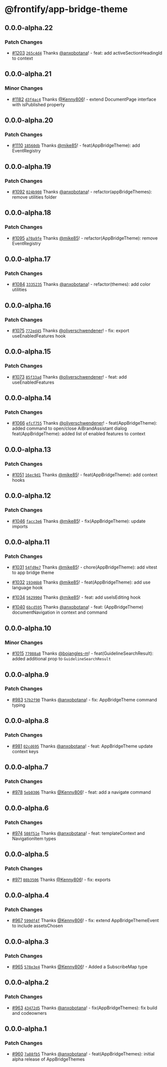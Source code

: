 # @frontify/app-bridge-theme

## 0.0.0-alpha.22

### Patch Changes

-   [#1203](https://github.com/Frontify/brand-sdk/pull/1203) [`265c4d4`](https://github.com/Frontify/brand-sdk/commit/265c4d48a76cf5bd6e257123f0d793bd930f91da) Thanks [@anxobotana](https://github.com/anxobotana)! - feat: add activeSectionHeadingId to context

## 0.0.0-alpha.21

### Minor Changes

-   [#1182](https://github.com/Frontify/brand-sdk/pull/1182) [`d3f4ac4`](https://github.com/Frontify/brand-sdk/commit/d3f4ac4385770dcfe6672dfd2f256f39d1473563) Thanks [@Kenny806](https://github.com/Kenny806)! - extend DocumentPage interface with isPublished property

## 0.0.0-alpha.20

### Patch Changes

-   [#1110](https://github.com/Frontify/brand-sdk/pull/1110) [`18560db`](https://github.com/Frontify/brand-sdk/commit/18560dbd1bbfa3a76fdda0db5ed520b670c41979) Thanks [@mike85](https://github.com/mike85)! - feat(AppBridgeTheme): add EventRegistry

## 0.0.0-alpha.19

### Patch Changes

-   [#1092](https://github.com/Frontify/brand-sdk/pull/1092) [`024b908`](https://github.com/Frontify/brand-sdk/commit/024b9089f68482aa908f08936c6a0c33cdaafb6c) Thanks [@anxobotana](https://github.com/anxobotana)! - refactor(appBridgeThemes): remove utilities folder

## 0.0.0-alpha.18

### Patch Changes

-   [#1095](https://github.com/Frontify/brand-sdk/pull/1095) [`a70a9fe`](https://github.com/Frontify/brand-sdk/commit/a70a9fe0932e1a40c5d4d85e4fdcb3f008947b74) Thanks [@mike85](https://github.com/mike85)! - refactor(AppBridgeTheme): remove EventRegistry

## 0.0.0-alpha.17

### Patch Changes

-   [#1084](https://github.com/Frontify/brand-sdk/pull/1084) [`3335235`](https://github.com/Frontify/brand-sdk/commit/3335235dc5f107280cac5c57a5008c4c9e2949e1) Thanks [@anxobotana](https://github.com/anxobotana)! - refactor(themes): add color utilities

## 0.0.0-alpha.16

### Patch Changes

-   [#1075](https://github.com/Frontify/brand-sdk/pull/1075) [`772ed45`](https://github.com/Frontify/brand-sdk/commit/772ed451a39041e290597230f99de0727cd78b67) Thanks [@oliverschwendener](https://github.com/oliverschwendener)! - fix: export useEnabledFeatures hook

## 0.0.0-alpha.15

### Patch Changes

-   [#1073](https://github.com/Frontify/brand-sdk/pull/1073) [`85f33ad`](https://github.com/Frontify/brand-sdk/commit/85f33ad945e8b1b59a289b1eb884f343a952116b) Thanks [@oliverschwendener](https://github.com/oliverschwendener)! - feat: add useEnabledFeatures

## 0.0.0-alpha.14

### Patch Changes

-   [#1066](https://github.com/Frontify/brand-sdk/pull/1066) [`efcf755`](https://github.com/Frontify/brand-sdk/commit/efcf755dd1b0b5c2937e989445458f0e4dd992a6) Thanks [@oliverschwendener](https://github.com/oliverschwendener)! - feat(AppBridgeTheme): added command to open/close AiBrandAssistant dialog
    feat(AppBridgeTheme): added list of enabled features to context

## 0.0.0-alpha.13

### Patch Changes

-   [#1051](https://github.com/Frontify/brand-sdk/pull/1051) [`16ec9d1`](https://github.com/Frontify/brand-sdk/commit/16ec9d1ae5ced64bde74b275004cb632cba462b9) Thanks [@mike85](https://github.com/mike85)! - feat(AppBridgeTheme): add context hooks

## 0.0.0-alpha.12

### Patch Changes

-   [#1046](https://github.com/Frontify/brand-sdk/pull/1046) [`facc3e6`](https://github.com/Frontify/brand-sdk/commit/facc3e647ce74bec3a8683889ebe493b88038e46) Thanks [@mike85](https://github.com/mike85)! - fix(AppBridgeTheme): update imports

## 0.0.0-alpha.11

### Patch Changes

-   [#1031](https://github.com/Frontify/brand-sdk/pull/1031) [`54fd9e7`](https://github.com/Frontify/brand-sdk/commit/54fd9e7a4d973d7b47e67d5e7cc1c1309255e0ea) Thanks [@mike85](https://github.com/mike85)! - chore(AppBridgeTheme): add vitest to app bridge theme

-   [#1032](https://github.com/Frontify/brand-sdk/pull/1032) [`19346b8`](https://github.com/Frontify/brand-sdk/commit/19346b8a27cc1e2efb6cd6c61884496ddd67a34c) Thanks [@mike85](https://github.com/mike85)! - feat(AppBridgeTheme): add use language hook

-   [#1034](https://github.com/Frontify/brand-sdk/pull/1034) [`562990d`](https://github.com/Frontify/brand-sdk/commit/562990de5485cebebcb840ddb5abf74d1abe4357) Thanks [@mike85](https://github.com/mike85)! - feat: add useIsEditing hook

-   [#1040](https://github.com/Frontify/brand-sdk/pull/1040) [`6bcd595`](https://github.com/Frontify/brand-sdk/commit/6bcd595dacebd55520f1cf87bc8fcbf849cc80d2) Thanks [@anxobotana](https://github.com/anxobotana)! - feat: (AppBridgeTheme) documentNavigation in context and command

## 0.0.0-alpha.10

### Minor Changes

-   [#1015](https://github.com/Frontify/brand-sdk/pull/1015) [`77088a8`](https://github.com/Frontify/brand-sdk/commit/77088a85a7c181e5040d7a2738fb9fd7d95dfd1d) Thanks [@bojangles-m](https://github.com/bojangles-m)! - feat(GuidelineSearchResult): added additional prop to `GuidelineSearchResult`

## 0.0.0-alpha.9

### Patch Changes

-   [#983](https://github.com/Frontify/brand-sdk/pull/983) [`57b2f90`](https://github.com/Frontify/brand-sdk/commit/57b2f90c8042e05774e57c1065fc86242f468f48) Thanks [@anxobotana](https://github.com/anxobotana)! - fix: AppBridgeTheme command typing

## 0.0.0-alpha.8

### Patch Changes

-   [#981](https://github.com/Frontify/brand-sdk/pull/981) [`02cd695`](https://github.com/Frontify/brand-sdk/commit/02cd695c896847691eae43ed774637614ad3fd32) Thanks [@anxobotana](https://github.com/anxobotana)! - feat: AppBridgeTheme update context keys

## 0.0.0-alpha.7

### Patch Changes

-   [#978](https://github.com/Frontify/brand-sdk/pull/978) [`5eb0306`](https://github.com/Frontify/brand-sdk/commit/5eb030695cc105a3ed514a5b38840b015a8d85ac) Thanks [@Kenny806](https://github.com/Kenny806)! - feat: add a navigate command

## 0.0.0-alpha.6

### Patch Changes

-   [#974](https://github.com/Frontify/brand-sdk/pull/974) [`508f51e`](https://github.com/Frontify/brand-sdk/commit/508f51e1de4d091f8761f4b7897940574d819eee) Thanks [@anxobotana](https://github.com/anxobotana)! - feat: templateContext and NavigationItem types

## 0.0.0-alpha.5

### Patch Changes

-   [#971](https://github.com/Frontify/brand-sdk/pull/971) [`08b3506`](https://github.com/Frontify/brand-sdk/commit/08b3506f1b8dba87fed1b6eb3f379bf619327d45) Thanks [@Kenny806](https://github.com/Kenny806)! - fix: exports

## 0.0.0-alpha.4

### Patch Changes

-   [#967](https://github.com/Frontify/brand-sdk/pull/967) [`599df4f`](https://github.com/Frontify/brand-sdk/commit/599df4fd1db1ad43a8163538513c36a9ab3e938a) Thanks [@Kenny806](https://github.com/Kenny806)! - fix: extend AppBridgeThemeEvent to include assetsChosen

## 0.0.0-alpha.3

### Patch Changes

-   [#965](https://github.com/Frontify/brand-sdk/pull/965) [`578e3e4`](https://github.com/Frontify/brand-sdk/commit/578e3e40025b1fbc88959181759257fe0e71d874) Thanks [@Kenny806](https://github.com/Kenny806)! - Added a SubscribeMap type

## 0.0.0-alpha.2

### Patch Changes

-   [#963](https://github.com/Frontify/brand-sdk/pull/963) [`43472d5`](https://github.com/Frontify/brand-sdk/commit/43472d5f7ea4fd6bcdc44dc26103d1c3ce92cf4c) Thanks [@anxobotana](https://github.com/anxobotana)! - fix(AppBridgeThemes): fix build and codeowners

## 0.0.0-alpha.1

### Patch Changes

-   [#960](https://github.com/Frontify/brand-sdk/pull/960) [`7a88fb5`](https://github.com/Frontify/brand-sdk/commit/7a88fb512a8209ab377ef12a70e2c8484d5b6799) Thanks [@anxobotana](https://github.com/anxobotana)! - feat(AppBridgeThemes): initial alpha release of AppBridgeThemes
